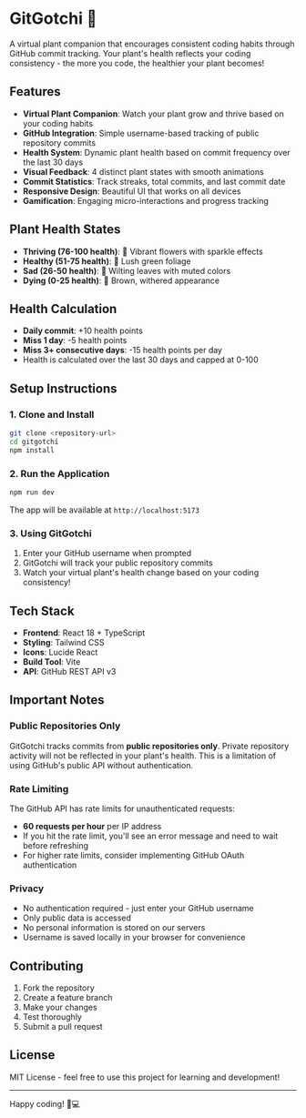 # GitGotchi 🌱

A virtual plant companion that encourages consistent coding habits through GitHub commit tracking. Your plant's health reflects your coding consistency - the more you code, the healthier your plant becomes!

## Features

- **Virtual Plant Companion**: Watch your plant grow and thrive based on your coding habits
- **GitHub Integration**: Simple username-based tracking of public repository commits
- **Health System**: Dynamic plant health based on commit frequency over the last 30 days
- **Visual Feedback**: 4 distinct plant states with smooth animations
- **Commit Statistics**: Track streaks, total commits, and last commit date
- **Responsive Design**: Beautiful UI that works on all devices
- **Gamification**: Engaging micro-interactions and progress tracking

## Plant Health States

- **Thriving (76-100 health)**: 🌺 Vibrant flowers with sparkle effects
- **Healthy (51-75 health)**: 🌿 Lush green foliage
- **Sad (26-50 health)**: 🍃 Wilting leaves with muted colors
- **Dying (0-25 health)**: 🥀 Brown, withered appearance

## Health Calculation

- **Daily commit**: +10 health points
- **Miss 1 day**: -5 health points
- **Miss 3+ consecutive days**: -15 health points per day
- Health is calculated over the last 30 days and capped at 0-100

## Setup Instructions

### 1. Clone and Install

```bash
git clone <repository-url>
cd gitgotchi
npm install
```

### 2. Run the Application

```bash
npm run dev
```

The app will be available at `http://localhost:5173`

### 3. Using GitGotchi

1. Enter your GitHub username when prompted
2. GitGotchi will track your public repository commits
3. Watch your virtual plant's health change based on your coding consistency!

## Tech Stack

- **Frontend**: React 18 + TypeScript
- **Styling**: Tailwind CSS
- **Icons**: Lucide React
- **Build Tool**: Vite
- **API**: GitHub REST API v3

## Important Notes

### Public Repositories Only
GitGotchi tracks commits from **public repositories only**. Private repository activity will not be reflected in your plant's health. This is a limitation of using GitHub's public API without authentication.

### Rate Limiting
The GitHub API has rate limits for unauthenticated requests:
- **60 requests per hour** per IP address
- If you hit the rate limit, you'll see an error message and need to wait before refreshing
- For higher rate limits, consider implementing GitHub OAuth authentication

### Privacy
- No authentication required - just enter your GitHub username
- Only public data is accessed
- No personal information is stored on our servers
- Username is saved locally in your browser for convenience

## Contributing

1. Fork the repository
2. Create a feature branch
3. Make your changes
4. Test thoroughly
5. Submit a pull request

## License

MIT License - feel free to use this project for learning and development!

---

Happy coding! 🌱💻